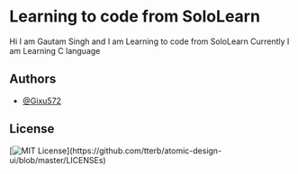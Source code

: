 
# Learning to code from SoloLearn
Hi I am Gautam Singh and I am Learning to code from SoloLearn
Currently I am Learning C language

## Authors

- [@Gixu572](https://www.github.com/Gixu572)


## License





[![MIT License](https://img.shields.io/apm/l/atomic-design-ui.svg?)](https://github.com/tterb/atomic-design-ui/blob/master/LICENSEs)


